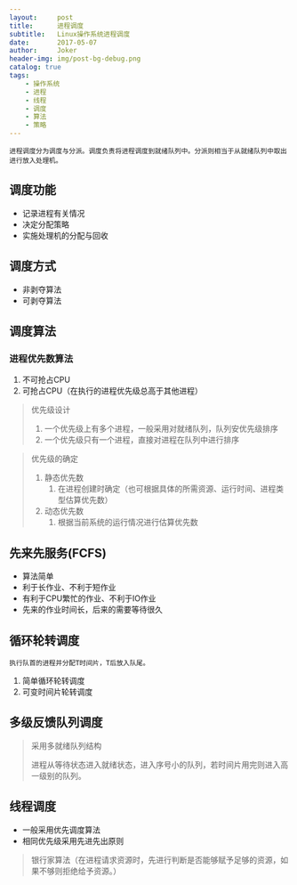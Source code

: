 ```yaml
---
layout:     post
title:      进程调度
subtitle:   Linux操作系统进程调度
date:       2017-05-07
author:     Joker
header-img: img/post-bg-debug.png
catalog: true
tags:
    - 操作系统
    - 进程
    - 线程
    - 调度
    - 算法
    - 策略
---
```


`进程调度分为调度与分派。调度负责将进程调度到就绪队列中。分派则相当于从就绪队列中取出进行放入处理机。`

## 调度功能

* 记录进程有关情况
* 决定分配策略
* 实施处理机的分配与回收

## 调度方式

* 非剥夺算法
* 可剥夺算法

## 调度算法

### 进程优先数算法

1. 不可抢占CPU
2. 可抢占CPU（在执行的进程优先级总高于其他进程）

> 优先级设计
>
> 1. 一个优先级上有多个进程，一般采用对就绪队列，队列安优先级排序
> 2. 一个优先级只有一个进程，直接对进程在队列中进行排序

> 优先级的确定
>
> 1. 静态优先数
>    1. 在进程创建时确定（也可根据具体的所需资源、运行时间、进程类型估算优先数）
> 2. 动态优先数
>    1. 根据当前系统的运行情况进行估算优先数

## 先来先服务(FCFS)

- 算法简单
- 利于长作业、不利于短作业
- 有利于CPU繁忙的作业、不利于IO作业
- 先来的作业时间长，后来的需要等待很久

## 循环轮转调度

`执行队首的进程并分配T时间片，T后放入队尾。`

1. 简单循环轮转调度
2. 可变时间片轮转调度

## 多级反馈队列调度

> 采用多就绪队列结构
>
> 进程从等待状态进入就绪状态，进入序号小的队列，若时间片用完则进入高一级别的队列。

## 线程调度

* 一般采用优先调度算法
* 相同优先级采用先进先出原则
> 银行家算法（在进程请求资源时，先进行判断是否能够赋予足够的资源，如果不够则拒绝给予资源。）
